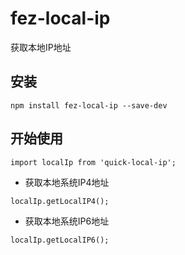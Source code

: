 # fez-local-ip

获取本地IP地址

## 安装

```
npm install fez-local-ip --save-dev 
```

## 开始使用

```
import localIp from 'quick-local-ip';
```

- 获取本地系统IP4地址

```
localIp.getLocalIP4();
```

- 获取本地系统IP6地址

```
localIp.getLocalIP6();
```
